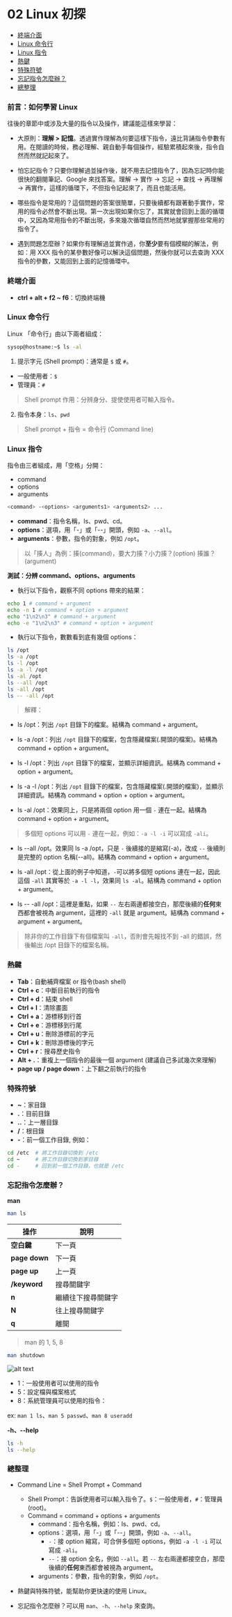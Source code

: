 # 02 Linux 初探

* [終端介面](#終端介面)
* [Linux 命令行](#linux-命令行)
* [Linux 指令](#linux-指令)
* [熱鍵](#熱鍵)
* [特殊符號](#特殊符號)
* [忘記指令怎麼辦？](#忘記指令怎麼辦)
* [總整理](#總整理)

### 前言：如何學習 Linux

往後的章節中或涉及大量的指令以及操作，建議能這樣來學習：

* 大原則：**理解 > 記憶**。透過實作理解為何要這樣下指令，遠比背誦指令參數有用。在閱讀的時候，務必理解、親自動手每個操作，經驗累積起來後，指令自然而然就記起來了。

* 怕忘記指令？只要你理解過並操作後，就不用去記憶指令了，因為忘記時你能很快的翻閱筆記、Google 來找答案。理解 -> 實作 -> 忘記 -> 查找 -> 再理解 -> 再實作，這樣的循環下，不但指令記起來了，而且也能活用。

* 哪些指令是常用的？這個問題的答案很簡單，只要後續都有跟著動手實作，常用的指令必然會不斷出現。第一次出現如果你忘了，其實就會回到上面的循環中，又因為常用指令的不斷出現，多來幾次循環自然而然地就掌握那些常用的指令了。

* 遇到問題怎麼辦？如果你有理解過並實作過，你**至少**要有個模糊的解法，例如：用 XXX 指令的某參數好像可以解決這個問題，然後你就可以去查詢 XXX 指令的參數，又能回到上面的記憶循環中。

### 終端介面

* **ctrl + alt + f2 ~ f6**：切換終端機

### Linux 命令行

Linux 「命令行」由以下兩者組成：

```bash
sysop@hostname:~$ ls -al
```

1. 提示字元 (Shell prompt)：通常是 `$` 或 `#`。
  * 一般使用者：`$`
  * 管理員：`#`

  > Shell prompt 作用：分辨身分、提使使用者可輸入指令。

2. 指令本身：`ls`、`pwd`

> Shell prompt + 指令 = 命令行 (Command line)

### Linux 指令

指令由三者組成，用「空格」分開：

* command
* options
* arguments

```bash
<command> -<options> <arguments1> <arguments2> ...
```

* **command**：指令名稱，ls、pwd、cd。
* **options**：選項，用「-」或「--」開頭，例如 `-a`、`--all`。
* **arguments**：參數，指令的對象，例如 `/opt`。

> 以「揍人」為例：揍(command)，要大力揍？小力揍？(option) 揍誰？(argument)

**測試：分辨 command、options、arguments**

* 執行以下指令，觀察不同 options 帶來的結果：

```bash
echo 1 # command + argument
echo -n 1 # command + option + argument
echo "1\n2\n3" # command + argument
echo -e "1\n2\n3" # command + option + argument
```

* 執行以下指令，數數看到底有幾個 options：
```bash
ls /opt 
ls -a /opt 
ls -l /opt 
ls -a -l /opt 
ls -al /opt 
ls --all /opt 
ls -all /opt 
ls -- -all /opt
```

> 解釋：

* ls /opt：列出 `/opt` 目錄下的檔案。結構為 command + argument。

* ls -a /opt：列出 `/opt` 目錄下的檔案，包含隱藏檔案(.開頭的檔案)。結構為 command + option + argument。

* ls -l /opt：列出 `/opt` 目錄下的檔案，並顯示詳細資訊。結構為 command + option + argument。

* ls -a -l /opt：列出 `/opt` 目錄下的檔案，包含隱藏檔案(.開頭的檔案)，並顯示詳細資訊。結構為 command + option + option + argument。

* ls -al /opt：效果同上，只是將兩個 option 用一個 `-` 連在一起。結構為 command + option + argument。

> 多個短 options 可以用 `-` 連在一起，例如：`-a -l -i` 可以寫成 `-ali`。

* ls --all /opt。效果同 ls -a /opt，只是 `-` 後續接的是縮寫(-a)，改成 `--` 後續則是完整的 option 名稱(--all)。結構為 command + option + argument。

* ls -all /opt：從上面的例子中知道，`-`可以將多個短 options 連在一起，因此這個 `-all` 其實等於 `-a -l -l`，效果同 `ls -al`。結構為 command + option + argument。

* ls -- -all /opt：這裡是重點，如果 `--` 左右兩邊都接空白，那麼後續的**任何**東西都會被視為 argument，這裡的 `-all` 就是 argument。結構為 command + argument + argument。

> 除非你的工作目錄下有個檔案叫 `-all`，否則會先報找不到 -all 的錯誤，然後輸出 /opt 目錄下的檔案名稱。

### 熱鍵

* **Tab**：自動補齊檔案 or 指令(bash shell)
* **Ctrl + c**：中斷目前執行的指令
* **Ctrl + d**：結束 shell
* **Ctrl + l**：清除畫面
* **Ctrl + a**：游標移到行首
* **Ctrl + e**：游標移到行尾
* **Ctrl + u**：刪除游標前的字元
* **Ctrl + k**：刪除游標後的字元
* **Ctrl + r**：搜尋歷史指令
* **Alt + .**：重複上一個指令的最後一個 argument (建議自己多試幾次來理解)
* **page up / page down**：上下翻之前執行的指令

### 特殊符號

* **~**：家目錄
* **.**：目前目錄
* **..**：上一層目錄
* **/**：根目錄
* **-**：前一個工作目錄, 例如：
```bash
cd /etc  # 將工作目錄切換到 /etc
cd ~     # 將工作目錄切換到家目錄
cd -     # 回到前一個工作目錄，也就是 /etc
```

### 忘記指令怎麼辦？

**man**

```bash
man ls
```

| 操作 | 說明 |
| --- | --- |
| **空白鍵** | 下一頁 |
| **page down** | 下一頁 |
| **page up** | 上一頁 |
| **/keyword** | 搜尋關鍵字 |
| **n** | 繼續往下搜尋關鍵字 |
| **N** | 往上搜尋關鍵字 |
| **q** | 離開 |

> man 的 1, 5, 8

```bash 
man shutdown
```

  ![alt text](image.png)

* 1：一般使用者可以使用的指令
* 5：設定檔與檔案格式
* 8：系統管理員可以使用的指令：

ex: `man 1 ls`、`man 5 passwd`、`man 8 useradd`

**-h、--help**

```bash
ls -h
ls --help
```

### 總整理

* Command Line = Shell Prompt + Command
  * Shell Prompt：告訴使用者可以輸入指令了。`$`：一般使用者，`#`：管理員(root)。
  * Command = command + options + arguments
    * command：指令名稱，例如：ls、pwd、cd。
    * options：選項，用「-」或「--」開頭，例如 `-a`、`--all`。
      * `-`：接 option 縮寫，可合併多個短 options，例如 `-a -l -i` 可以寫成 `-ali`。
      * `--`：接 option 全名，例如 `--all`。若 `--` 左右兩邊都接空白，那麼後續的**任何**東西都會被視為 argument。
    * arguments：參數，指令的對象，例如 `/opt`。

* 熱鍵與特殊符號，能幫助你更快速的使用 Linux。

* 忘記指令怎麼辦？可以用 `man`、`-h`、`--help` 來查詢。